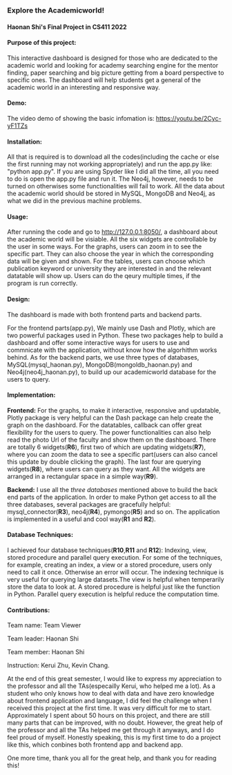 ### Explore the Academicworld!

#### Haonan Shi's Final Project in CS411 2022

#### Purpose of this project:

This interactive dashboard is designed for those who are dedicated to the academic world and looking for academy searching engine for the mentor finding, paper searching and big picture getting from a board perspective to specific ones.  The dashboard will help students get a general of the academic world in an interesting and responsive way.

#### Demo:

The video demo of showing the basic infomation is: https://youtu.be/2Cyc-yF1TZs

#### Installation:

All that is required is to download all the codes(including the cache or else the first running may not working appropriately) and run the app.py like: "python app.py". If you are using Spyder like I did all the time, all you need to do is open the app.py file and run it. The Neo4j, however, needs to be turned on otherwises some functionalities will fail to work. All the data about the academic world should be stored in MySQL, MongoDB and Neo4j, as what we did in the previous machine problems.

#### Usage:

After running the code and go to http://127.0.0.1:8050/, a dashboard about the academic world will be visiable. All the six widgets are controllable by the user in some ways. For the graphs, users can zoom in to see the specific part. They can also choose the year in which the corresponding data will be given and shown. For the tables, users can choose which publication keyword or university they are interested in and the relevant datatable will show up. Users can do the qeury multiple times, if the program is run correctly. 

#### Design:

The dashboard is made with both frontend parts and backend parts.  

For the frontend parts(app.py),  We mainly use Dash and Plotly, which are two powerful packages used in Python. These two packages help to build a dashboard and offer some interactive ways for users to use and commnicate with the application, without know how the algorhithm works behind. As for the backend parts, we use three types of databases, MySQL(mysql_haonan.py), MongoDB(mongoldb_haonan.py) and Neo4j(neo4j_haonan.py), to build up our academicworld database for the users to query.  

#### Implementation:

**Frontend:** For the graphs, to make it interactive, responsive and updatable, Plotly package is very helpful can the Dash package can help create the graph on the dashboard. For the datatables, callback can offer great flexibility for the users to query. The power functionalities can also help read the photo Url of the faculty and show them on the dashboard. There are totally 6 widgets(**R6**), first two of which are updating widgets(**R7**), where you can zoom the data to see a specific part(users can also cancel this update by double clicking the graph). The last four are querying widgets(**R8**), where users can query as they want. All the widgets are arranged in a rectangular space in a simple way(**R9**).

**Backend:** I use all the *three databases* mentioned above to build the back end parts of the application. In order to make Python get access to all the three databases, several packages are gracefully helpful: mysql_connector(**R3**), neo4j(**R4**), pymongo(**R5**) and so on. The application is implemented in a useful and cool way(**R1** and **R2**).

#### Database Techniques:

I achieved four database techniques(**R10**,**R11** and **R12**): Indexing, view, stored procedure and parallel query execution. For some of the techniques, for example, creating an index, a view or a stored procedure, users only need to call it once. Otherwise an error will occur. The indexing technique is very useful for querying large datasets.The view is helpful when temperarily store the data to look at. A stored procedure is helpful just like the function in Python. Parallel query execution is helpful reduce the computation time.

#### Contributions:

Team name: Team Viewer

Team leader: Haonan Shi

Team member: Haonan Shi

Instruction: Kerui Zhu, Kevin Chang.

At the end of this great semester, I would like to express my appreciation to the professor and all the TAs(especailly Kerui, who helped me a lot). As a student who only knows how to deal with data and have zero knowledge about frontend application and language, I did feel the challenge when I received this project at the first time. It was very difficult for me to start. Approximately I spent about 50 hours on this project, and there are still many parts that can be improved, with no doubt. However, the great help of the professor and all the TAs helped me get through it anyways, and I do feel proud of myself. Honestly speaking, this is my first time to do a project like this, which conbines both frontend app and backend app.

One more time, thank you all for the great help, and thank you for reading this!